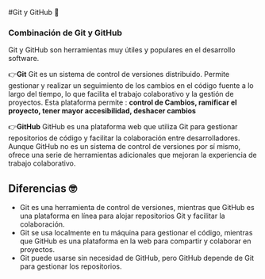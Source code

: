 #Git y GitHub 🧐

### Combinación de Git y GitHub
Git y GitHub son herramientas muy útiles y populares en el desarrollo software.

👉__Git__ 
Git es un sistema de control de versiones distribuido. Permite gestionar y realizar un seguimiento de los cambios en el código fuente a lo largo del tiempo, lo que facilita el trabajo colaborativo y la gestión de proyectos. Esta plataforma permite : **control de Cambios, ramificar el proyecto, tener mayor accesibilidad, deshacer cambios**

👉__GitHub__
GitHub es una plataforma web que utiliza Git para gestionar repositorios de código y facilitar la colaboración entre desarrolladores. Aunque GitHub no es un sistema de control de versiones por sí mismo, ofrece una serie de herramientas adicionales que mejoran la experiencia de trabajo colaborativo. 

## Diferencias 🤓
- Git es una herramienta de control de versiones, mientras que GitHub es una plataforma en línea para alojar repositorios Git y facilitar la colaboración.
- Git se usa localmente en tu máquina para gestionar el código, mientras que GitHub es una plataforma en la web para compartir y colaborar en proyectos.
- Git puede usarse sin necesidad de GitHub, pero GitHub depende de Git para gestionar los repositorios.
